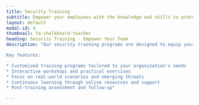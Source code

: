 ```yaml
---
title: Security Training
subtitle: Empower your employees with the knowledge and skills to protect your business from cyber threats.
layout: default
modal-id: 4
thumbnail: fa-chalkboard-teacher
heading: Security Training - Empower Your Team
description: "Our security training programs are designed to equip your employees with the knowledge and skills needed to protect your business from cyber threats. Through a combination of interactive workshops, practical exercises, and engaging presentations, we will help your team become more security-conscious and able to recognize and prevent potential threats.

Key features:

* Customized training programs tailored to your organization's needs  
* Interactive workshops and practical exercises  
* Focus on real-world scenarios and emerging threats  
* Continuous learning through online resources and support  
* Post-training assessment and follow-up"

---
```

